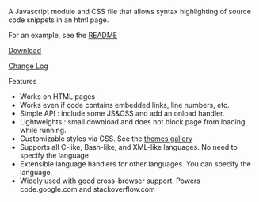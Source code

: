 A Javascript module and CSS file that allows syntax highlighting of source code snippets in an html page.

For an example, see the [README](http://google-code-prettify.googlecode.com/svn/trunk/README.html)

[Download](http://code.google.com/p/google-code-prettify/downloads/list)

[Change Log](http://google-code-prettify.googlecode.com/svn/trunk/CHANGES.html)


Features
  * Works on HTML pages
  * Works even if code contains embedded links, line numbers, etc.
  * Simple API : include some JS&CSS and add an onload handler.
  * Lightweights : small download and does not block page from loading while running.
  * Customizable styles via CSS.  See the [themes gallery](http://google-code-prettify.googlecode.com/svn/trunk/styles/index.html)
  * Supports all C-like, Bash-like, and XML-like languages.  No need to specify the language
  * Extensible language handlers for other languages.  You can specify the language.
  * Widely used with good cross-browser support.  Powers code.google.com and stackoverflow.com